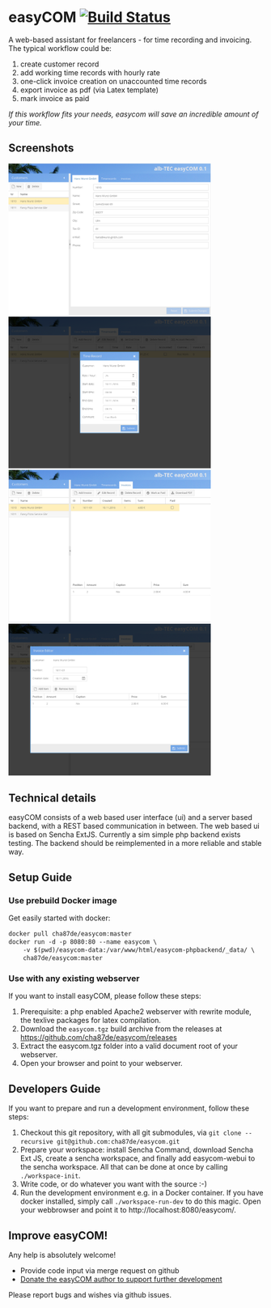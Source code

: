 # easyCOM [![Build Status](https://travis-ci.org/cha87de/easycom.svg)](https://travis-ci.org/cha87de/easycom)
A web-based assistant for freelancers - for time recording and invoicing. The typical workflow could be:

 1. create customer record
 2. add working time records with hourly rate
 3. one-click invoice creation on unaccounted time records
 4. export invoice as pdf (via Latex template)
 5. mark invoice as paid
 
*If this workflow fits your needs, easycom will save an incredible amount of your time.*

## Screenshots
<img src="https://github.com/cha87de/easycom/raw/master/screenshots/1_customer.png?raw=true" width="400">
<img src="https://github.com/cha87de/easycom/raw/master/screenshots/2_timerecord_edit.png?raw=true" width="400">
<img src="https://github.com/cha87de/easycom/raw/master/screenshots/3_invoices.png?raw=true" width="400">
<img src="https://github.com/cha87de/easycom/raw/master/screenshots/4_invoice_edit.png?raw=true" width="400">

## Technical details
easyCOM consists of a web based user interface (ui) and a server based backend,
with a REST based communication in between.
The web based ui is based on Sencha ExtJS. Currently a sim simple php backend exists testing.
The backend should be reimplemented in a more reliable and stable way.

## Setup Guide

### Use prebuild Docker image

Get easily started with docker:

```
docker pull cha87de/easycom:master
docker run -d -p 8080:80 --name easycom \
    -v $(pwd)/easycom-data:/var/www/html/easycom-phpbackend/_data/ \
    cha87de/easycom:master
```

### Use with any existing webserver
If you want to install easyCOM, please follow these steps:

 1. Prerequisite: a php enabled Apache2 webserver with rewrite module, the texlive packages for latex compilation.
 2. Download the `easycom.tgz` build archive from the releases at https://github.com/cha87de/easycom/releases
 3. Extract the easycom.tgz folder into a valid document root of your webserver.
 4. Open your browser and point to your webserver.

## Developers Guide

If you want to prepare and run a development environment, follow these steps:

 1. Checkout this git repository, with all git submodules, via `git clone --recursive git@github.com:cha87de/easycom.git`
 2. Prepare your workspace: install Sencha Command, download Sencha Ext JS, create a sencha workspace, and finally add easycom-webui to the sencha workspace. All that can be done at once by calling `./workspace-init`.
 3. Write code, or do whatever you want with the source :-)
 4. Run the development environment e.g. in a Docker container. If you have docker installed, simply call `./workspace-run-dev` to do this magic. Open your webbrowser and point it to http://localhost:8080/easycom/.

## Improve easyCOM!

Any help is absolutely welcome! 

 * Provide code input via merge request on github
 * [Donate the easyCOM author to support further development](https://www.paypal.com/cgi-bin/webscr?cmd=_s-xclick&hosted_button_id=Y4MESA6J72MDN)

Please report bugs and wishes via github issues.
